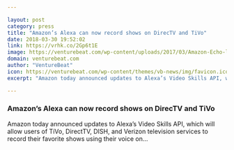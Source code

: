 ```yaml
---

layout: post
category: press
title: "Amazon’s Alexa can now record shows on DirecTV and TiVo"
date: 2018-03-30 19:52:02
link: https://vrhk.co/2Gp6t1E
image: https://venturebeat.com/wp-content/uploads/2017/03/Amazon-Echo-living-room.jpg?fit=778%2C437&strip=all
domain: venturebeat.com
author: "VentureBeat"
icon: https://venturebeat.com/wp-content/themes/vb-news/img/favicon.ico
excerpt: "Amazon today announced updates to Alexa’s Video Skills API, which will allow users of TiVo, DirectTV, DISH, and Verizon television services to record their favorite shows using their voice on…"

---
```


### Amazon’s Alexa can now record shows on DirecTV and TiVo

Amazon today announced updates to Alexa’s Video Skills API, which will allow users of TiVo, DirectTV, DISH, and Verizon television services to record their favorite shows using their voice on…